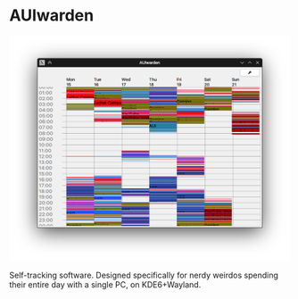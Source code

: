 # AUIwarden

![Screenshot](screenshot.png)

Self-tracking software. Designed specifically for nerdy weirdos spending their entire day with a single PC, on
KDE6+Wayland.
